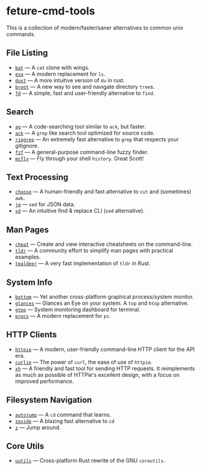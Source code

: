 # feture-cmd-tools
This is a collection of modern/faster/saner alternatives to common unix commands.

## File Listing

* [`bat`](https://github.com/sharkdp/bat) — A `cat` clone with wings.
* [`exa`](https://github.com/ogham/exa) — A modern replacement for `ls`.
* [`dust`](https://github.com/bootandy/dust) — A more intuitive version of `du` in rust.
* [`broot`](https://github.com/Canop/broot) — A new way to see and navigate directory `tree`s.
* [`fd`](https://github.com/sharkdp/fd) — A simple, fast and user-friendly alternative to `find`.

## Search

* [`ag`](https://github.com/ggreer/the_silver_searcher) — A code-searching tool similar to `ack`, but faster.
* [`ack`](https://github.com/beyondgrep/ack3) — A `grep` like search tool optimized for source code.
* [`ripgrep`](https://github.com/BurntSushi/ripgrep) — An extremely fast alternative to `grep` that respects your gitignore.
* [`fzf`](https://github.com/junegunn/fzf) — A general-purpose command-line fuzzy finder.
* [`mcfly`](https://github.com/cantino/mcfly) — Fly through your shell `history`. Great Scott! 

## Text Processing

* [`choose`](https://github.com/theryangeary/choose) — A human-friendly and fast alternative to `cut` and (sometimes) `awk`.
* [`jq`](https://github.com/stedolan/jq) — `sed` for JSON data.
* [`sd`](https://github.com/chmln/sd) — An intuitive find & replace CLI (`sed` alternative).

## Man Pages

* [`cheat`](https://github.com/cheat/cheat) — Create and view interactive cheatsheets on the command-line.
* [`tldr`](https://github.com/tldr-pages/tldr) — A community effort to simplify man pages with practical examples. 
* [`tealdeer`](https://github.com/dbrgn/tealdeer) — A very fast implementation of `tldr` in Rust.

## System Info

* [`bottom`](https://github.com/ClementTsang/bottom) — Yet another cross-platform graphical process/system monitor. 
* [`glances`](https://github.com/nicolargo/glances) — Glances an Eye on your system. A `top` and `htop` alternative.
* [`gtop`](https://github.com/aksakalli/gtop) — System monitoring dashboard for terminal.
* [`procs`](https://github.com/dalance/procs) — A modern replacement for `ps`.

## HTTP Clients

* [`httpie`](https://github.com/httpie/httpie) — A modern, user-friendly command-line HTTP client for the API era.
* [`curlie`](https://github.com/rs/curlie) — The power of `curl`, the ease of use of `httpie`.
* [`xh`](https://github.com/ducaale/xh) — A friendly and fast tool for sending HTTP requests. It reimplements as much as possible of HTTPie's excellent design, with a focus on improved performance.

## Filesystem Navigation

* [`autojump`](https://github.com/wting/autojump) — A `cd` command that learns.
* [`zoxide`](https://github.com/ajeetdsouza/zoxide) — A blazing fast alternative to `cd`
* [`z`](https://github.com/rupa/z/) — Jump around.

## Core Utils

* [`uutils`](https://github.com/uutils/coreutils) — Cross-platform Rust rewrite of the GNU `coreutils`.
